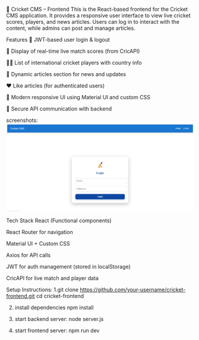🏏 Cricket CMS – Frontend
This is the React-based frontend for the Cricket CMS application. It provides a responsive user interface to view live cricket scores, players, and news articles. Users can log in to interact with the content, while admins can post and manage articles.

Features
🔐 JWT-based user login & logout

🏏 Display of real-time live match scores (from CricAPI)

🧑‍💼 List of international cricket players with country info

📰 Dynamic articles section for news and updates

❤️ Like articles (for authenticated users)

🎨 Modern responsive UI using Material UI and custom CSS

🔗 Secure API communication with backend

screenshots:
![alt text](<Screenshot 2025-04-22 141012.png>)

Tech Stack
React (Functional components)

React Router for navigation

Material UI + Custom CSS

Axios for API calls

JWT for auth management (stored in localStorage)

CricAPI for live match and player data

Setup Instructions:
1.git clone https://github.com/your-username/cricket-frontend.git
cd cricket-frontend

2. install dependencies
   npm install

3. start backend server:
   node server.js

4. start frontend server:
   npm run dev
